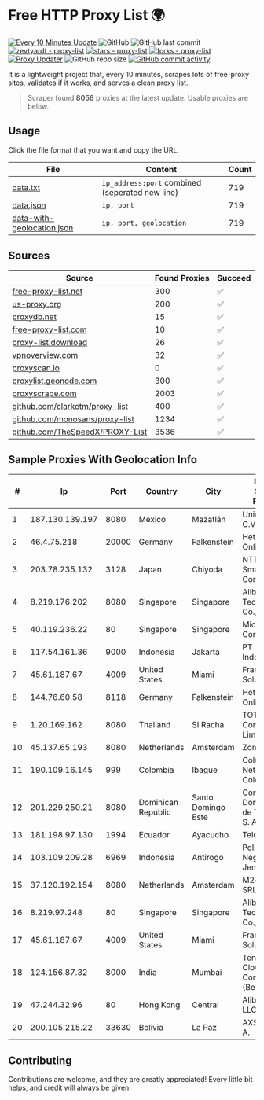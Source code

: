 
# Free HTTP Proxy List 🌍

[![Every 10 Minutes Update](https://github.com/mertguvencli/http-proxy-list/actions/workflows/main.yml/badge.svg?branch=main)](https://github.com/mertguvencli/http-proxy-list/actions/workflows/main.yml)
![GitHub](https://img.shields.io/github/license/mertguvencli/http-proxy-list)
![GitHub last commit](https://img.shields.io/github/last-commit/mertguvencli/http-proxy-list)
[![zevtyardt - proxy-list](https://img.shields.io/static/v1?label=zevtyardt&message=proxy-list&color=blue&logo=github)](https://github.com/zevtyardt/proxy-list "Go to GitHub repo")
[![stars - proxy-list](https://img.shields.io/github/stars/zevtyardt/proxy-list?style=social)](https://github.com/zevtyardt/proxy-list)
[![forks - proxy-list](https://img.shields.io/github/forks/zevtyardt/proxy-list?style=social)](https://github.com/zevtyardt/proxy-list)
[![Proxy Updater](https://github.com/zevtyardt/proxy-list/workflows/Proxy%20Updater/badge.svg)](https://github.com/zevtyardt/proxy-list/actions?query=workflow:"Proxy+Updater")
![GitHub repo size](https://img.shields.io/github/repo-size/zevtyardt/proxy-list)
[![GitHub commit activity](https://img.shields.io/github/commit-activity/m/zevtyardt/proxy-list?logo=commits)](https://github.com/zevtyardt/proxy-list/commits/main)

It is a lightweight project that, every 10 minutes, scrapes lots of free-proxy sites, validates if it works, and serves a clean proxy list.

> Scraper found **8056** proxies at the latest update. Usable proxies are below.

## Usage

Click the file format that you want and copy the URL.

|File|Content|Count|
|----|-------|-----|
|[data.txt](https://raw.githubusercontent.com/mertguvencli/http-proxy-list/main/proxy-list/data.txt)|`ip_address:port` combined (seperated new line)|719|
|[data.json](https://raw.githubusercontent.com/mertguvencli/http-proxy-list/main/proxy-list/data.json)|`ip, port`|719|
|[data-with-geolocation.json](https://raw.githubusercontent.com/mertguvencli/http-proxy-list/main/proxy-list/data-with-geolocation.json)|`ip, port, geolocation`|719|

## Sources

|Source|Found Proxies|Succeed|
|------|-------------|-------|
|[free-proxy-list.net](https://free-proxy-list.net)|300|✅|
|[us-proxy.org](https://www.us-proxy.org)|200|✅|
|[proxydb.net](http://proxydb.net)|15|✅|
|[free-proxy-list.com](https://free-proxy-list.com/?page=&port=&type%5B%5D=http&type%5B%5D=https&up_time=0&search=Search)|10|✅|
|[proxy-list.download](https://www.proxy-list.download/HTTP)|26|✅|
|[vpnoverview.com](https://vpnoverview.com/privacy/anonymous-browsing/free-proxy-servers)|32|✅|
|[proxyscan.io](https://www.proxyscan.io)|0|✅|
|[proxylist.geonode.com](https://proxylist.geonode.com/api/proxy-list?limit=300&page=1&sort_by=lastChecked&sort_type=desc&protocols=http,https)|300|✅|
|[proxyscrape.com](https://api.proxyscrape.com/v2/?request=displayproxies&protocol=http&timeout=10000&country=all&ssl=all&anonymity=all)|2003|✅|
|[github.com/clarketm/proxy-list](https://raw.githubusercontent.com/clarketm/proxy-list/master/proxy-list-raw.txt)|400|✅|
|[github.com/monosans/proxy-list](https://raw.githubusercontent.com/monosans/proxy-list/main/proxies/http.txt)|1234|✅|
|[github.com/TheSpeedX/PROXY-List](https://raw.githubusercontent.com/TheSpeedX/PROXY-List/master/http.txt)|3536|✅|


## Sample Proxies With Geolocation Info

|#|Ip|Port|Country|City|Internet Service Provider|
|-|--|----|-------|----|-------------------------|
|1|187.130.139.197|8080|Mexico|Mazatlán|Uninet S.A. de C.V.|
|2|46.4.75.218|20000|Germany|Falkenstein|Hetzner Online GmbH|
|3|203.78.235.132|3128|Japan|Chiyoda|NTT SmartConnect Corporation|
|4|8.219.176.202|8080|Singapore|Singapore|Alibaba (US) Technology Co., Ltd.|
|5|40.119.236.22|80|Singapore|Singapore|Microsoft Corporation|
|6|117.54.161.36|9000|Indonesia|Jakarta|PT IndoInternet|
|7|45.61.187.67|4009|United States|Miami|FranTech Solutions|
|8|144.76.60.58|8118|Germany|Falkenstein|Hetzner Online GmbH|
|9|1.20.169.162|8080|Thailand|Si Racha|TOT Public Company Limited|
|10|45.137.65.193|8080|Netherlands|Amsterdam|Zomro B.V.|
|11|190.109.16.145|999|Colombia|Ibague|Columbus Networks Colombia|
|12|201.229.250.21|8080|Dominican Republic|Santo Domingo Este|Compañía Dominicana de Teléfonos S. A.|
|13|181.198.97.130|1994|Ecuador|Ayacucho|Telconet S.A|
|14|103.109.209.28|6969|Indonesia|Antirogo|Politeknik Negeri Jember|
|15|37.120.192.154|8080|Netherlands|Amsterdam|M247 Europe SRL|
|16|8.219.97.248|80|Singapore|Singapore|Alibaba (US) Technology Co., Ltd.|
|17|45.61.187.67|4009|United States|Miami|FranTech Solutions|
|18|124.156.87.32|8000|India|Mumbai|Tencent Cloud Computing (Beijing) Co|
|19|47.244.32.96|80|Hong Kong|Central|Alibaba.com LLC|
|20|200.105.215.22|33630|Bolivia|La Paz|AXS Bolivia S. A.|



## Contributing

Contributions are welcome, and they are greatly appreciated! Every
little bit helps, and credit will always be given.

